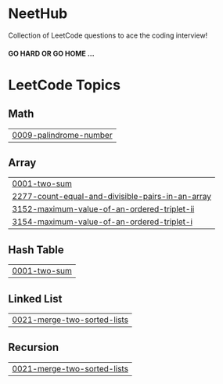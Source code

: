 # NeetHub
Collection of LeetCode questions to ace the coding interview! 

  #### GO HARD OR GO HOME ...

<!---LeetCode Topics Start-->
# LeetCode Topics
## Math
|  |
| ------- |
| [0009-palindrome-number](https://github.com/mohammadasaad1/NeetHub/tree/master/0009-palindrome-number) |
## Array
|  |
| ------- |
| [0001-two-sum](https://github.com/mohammadasaad1/NeetHub/tree/master/0001-two-sum) |
| [2277-count-equal-and-divisible-pairs-in-an-array](https://github.com/mohammadasaad1/NeetHub/tree/master/2277-count-equal-and-divisible-pairs-in-an-array) |
| [3152-maximum-value-of-an-ordered-triplet-ii](https://github.com/mohammadasaad1/NeetHub/tree/master/3152-maximum-value-of-an-ordered-triplet-ii) |
| [3154-maximum-value-of-an-ordered-triplet-i](https://github.com/mohammadasaad1/NeetHub/tree/master/3154-maximum-value-of-an-ordered-triplet-i) |
## Hash Table
|  |
| ------- |
| [0001-two-sum](https://github.com/mohammadasaad1/NeetHub/tree/master/0001-two-sum) |
## Linked List
|  |
| ------- |
| [0021-merge-two-sorted-lists](https://github.com/mohammadasaad1/NeetHub/tree/master/0021-merge-two-sorted-lists) |
## Recursion
|  |
| ------- |
| [0021-merge-two-sorted-lists](https://github.com/mohammadasaad1/NeetHub/tree/master/0021-merge-two-sorted-lists) |
<!---LeetCode Topics End-->